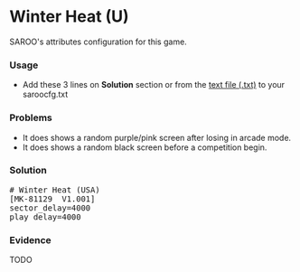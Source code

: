 # Winter Heat (U)

SAROO's attributes configuration for this game.

### Usage

- Add these 3 lines on **Solution** section or from the [text file (.txt)](./config.txt) to your saroocfg.txt

### Problems

- It does shows a random purple/pink screen after losing in arcade mode.
- It does shows a random black screen before a competition begin.

### Solution

<pre># Winter Heat (USA)
[MK-81129  V1.001]
sector_delay=4000
play_delay=4000</pre>

### Evidence

TODO

